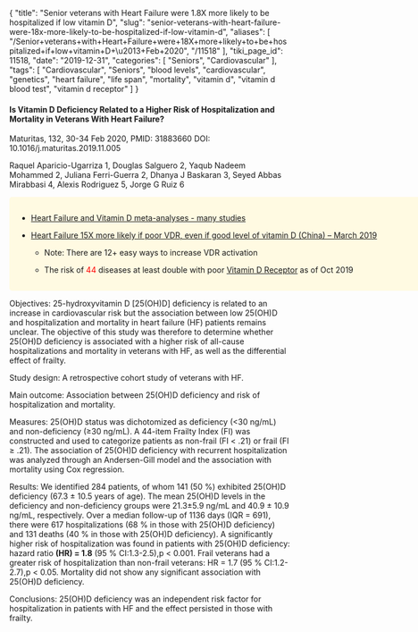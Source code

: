 {
    "title": "Senior veterans with Heart Failure were 1.8X more likely to be hospitalized if low vitamin D",
    "slug": "senior-veterans-with-heart-failure-were-18x-more-likely-to-be-hospitalized-if-low-vitamin-d",
    "aliases": [
        "/Senior+veterans+with+Heart+Failure+were+18X+more+likely+to+be+hospitalized+if+low+vitamin+D+\u2013+Feb+2020",
        "/11518"
    ],
    "tiki_page_id": 11518,
    "date": "2019-12-31",
    "categories": [
        "Seniors",
        "Cardiovascular"
    ],
    "tags": [
        "Cardiovascular",
        "Seniors",
        "blood levels",
        "cardiovascular",
        "genetics",
        "heart failure",
        "life span",
        "mortality",
        "vitamin d",
        "vitamin d blood test",
        "vitamin d receptor"
    ]
}


#### Is Vitamin D Deficiency Related to a Higher Risk of Hospitalization and Mortality in Veterans With Heart Failure?

Maturitas, 132, 30-34 Feb 2020, PMID: 31883660 DOI: 10.1016/j.maturitas.2019.11.005

Raquel Aparicio-Ugarriza 1, Douglas Salguero 2, Yaqub Nadeem Mohammed 2, Juliana Ferri-Guerra 2, Dhanya J Baskaran 3, Seyed Abbas Mirabbasi 4, Alexis Rodriguez 5, Jorge G Ruiz 6

<div class="border" style="background-color:#FFFAE2;padding:15px;margin:10px 0;border-radius:5px;width:800px">

* [Heart Failure and Vitamin D meta-analyses - many studies](/posts/heart-failure-and-vitamin-d-meta-analyses-many-studies)

* [Heart Failure 15X more likely if poor VDR, even if good level of vitamin D (China) – March 2019](/posts/heart-failure-15x-more-likely-if-poor-vdr-even-if-good-level-of-vitamin-d-china)

   * Note: There are 12+ easy ways to increase VDR activation

   * The risk of <span style="color:#F00;">44 </span> diseases at least double with poor [Vitamin D Receptor](/posts/vitamin-d-receptor) as of Oct 2019

</div>

Objectives: 25-hydroxyvitamin D <span>[25(OH)D]</span> deficiency is related to an increase in cardiovascular risk but the association between low 25(OH)D and hospitalization and mortality in heart failure (HF) patients remains unclear. The objective of this study was therefore to determine whether 25(OH)D deficiency is associated with a higher risk of all-cause hospitalizations and mortality in veterans with HF, as well as the differential effect of frailty.

Study design: A retrospective cohort study of veterans with HF.

Main outcome: Association between 25(OH)D deficiency and risk of hospitalization and mortality.

Measures: 25(OH)D status was dichotomized as deficiency (<30 ng/mL) and non-deficiency (≥30 ng/mL). A 44-item Frailty Index (FI) was constructed and used to categorize patients as non-frail (FI < .21) or frail (FI ≥ .21). The association of 25(OH)D deficiency with recurrent hospitalization was analyzed through an Andersen-Gill model and the association with mortality using Cox regression.

Results: We identified 284 patients, of whom 141 (50 %) exhibited 25(OH)D deficiency (67.3 ± 10.5 years of age). The mean 25(OH)D levels in the deficiency and non-deficiency groups were 21.3±5.9 ng/mL and 40.9 ± 10.9 ng/mL, respectively. Over a median follow-up of 1136 days (IQR = 691), there were 617 hospitalizations (68 % in those with 25(OH)D deficiency) and 131 deaths (40 % in those with 25(OH)D deficiency). A significantly higher risk of hospitalization was found in patients with 25(OH)D deficiency: hazard ratio  **(HR) = 1.8**  (95 % CI:1.3-2.5),p < 0.001. Frail veterans had a greater risk of hospitalization than non-frail veterans: HR = 1.7 (95 % CI:1.2-2.7),p < 0.05. Mortality did not show any significant association with 25(OH)D deficiency.

Conclusions: 25(OH)D deficiency was an independent risk factor for hospitalization in patients with HF and the effect persisted in those with frailty.